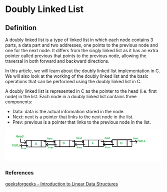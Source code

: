 # Doubly Linked List

## Definition


A doubly linked list is a type of linked list in which each node contains 3 parts, a data part and two addresses, one points to the previous node and one for the next node. It differs from the singly linked list as it has an extra pointer called previous that points to the previous node, allowing the traversal in both forward and backward directions.

In this article, we will learn about the doubly linked list implementation in C. We will also look at the working of the doubly linked list and the basic operations that can be performed using the doubly linked list in C.


A doubly linked list is represented in C as the pointer to the head (i.e. first node) in the list. Each node in a doubly linked list contains three components:

* Data: data is the actual information stored in the node.
* Next: next is a pointer that links to the next node in the list.
* Prev: previous is a pointer that links to the previous node in the list.

![img.png](img.png)

### References

[geeksforgeeks - Introduction to Linear Data Structures](hhttps://www.geeksforgeeks.org/c-program-to-implement-singly-linked-list/)